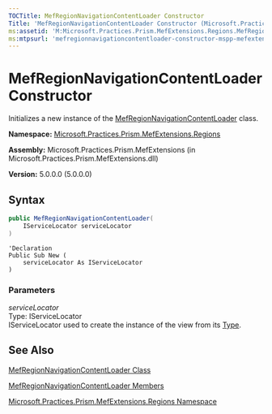 ```yaml
---
TOCTitle: MefRegionNavigationContentLoader Constructor
Title: 'MefRegionNavigationContentLoader Constructor (Microsoft.Practices.Prism.MefExtensions.Regions)'
ms:assetid: 'M:Microsoft.Practices.Prism.MefExtensions.Regions.MefRegionNavigationContentLoader.\#ctor(Microsoft.Practices.ServiceLocation.IServiceLocator)'
ms:mtpsurl: 'mefregionnavigationcontentloader-constructor-mspp-mefextensions-regions.md'
---
```


# MefRegionNavigationContentLoader Constructor

Initializes a new instance of the [MefRegionNavigationContentLoader](/patterns-practices/reference/mefregionnavigationcontentloader-class-mspp-mefextensions-regions) class.

**Namespace:** [Microsoft.Practices.Prism.MefExtensions.Regions](/patterns-practices/reference/mspp-mefextensions-regions-namespace)

**Assembly:** Microsoft.Practices.Prism.MefExtensions (in Microsoft.Practices.Prism.MefExtensions.dll)

**Version:** 5.0.0.0 (5.0.0.0)

## Syntax

```C#
public MefRegionNavigationContentLoader(
	IServiceLocator serviceLocator
)
```
```VB
'Declaration
Public Sub New ( 
	serviceLocator As IServiceLocator
)
```

### Parameters

*serviceLocator*  
Type: IServiceLocator   
IServiceLocator used to create the instance of the view from its [Type](http://msdn.microsoft.com/en-us/library/42892f65).

## See Also

[MefRegionNavigationContentLoader Class](/patterns-practices/reference/mefregionnavigationcontentloader-class-mspp-mefextensions-regions)

[MefRegionNavigationContentLoader Members](/patterns-practices/reference/mefregionnavigationcontentloader-members-mspp-mefextensions-regions)

[Microsoft.Practices.Prism.MefExtensions.Regions Namespace](/patterns-practices/reference/mspp-mefextensions-regions-namespace)
